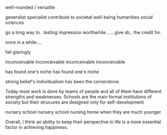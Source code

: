 
well-rounded / versatile

generalist
specialist
contribute to societal well-being 
humanities
social sciences


go a long way to .
lasting impression
worthwhile.......give sb., the credit for.


once in a while....




fall glaringly


inconceivable
inconceivable
inconceivable
inconceivable


has found one's niche
has found one's niche

strong belief's individualism has been the cornerstone.


Today  most work is done by teams of people and all of them have different strengths and weaknesses.
Schools are the main formal institutions of society but their strucures are designed only for self-development

nursery school
nursery school
nursing home
when they are much younger

Overall, I think an ability to keep their perspective in life is a more essential factor in achieving happiness.

